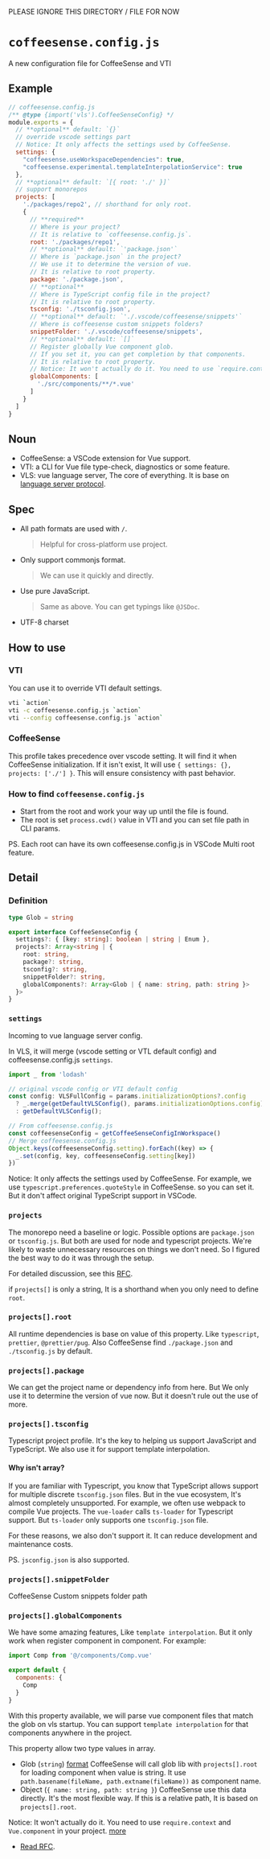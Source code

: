 

PLEASE IGNORE THIS DIRECTORY / FILE FOR NOW


# `coffeesense.config.js`

A new configuration file for CoffeeSense and VTI

## Example

```javascript
// coffeesense.config.js
/** @type {import('vls').CoffeeSenseConfig} */
module.exports = {
  // **optional** default: `{}`
  // override vscode settings part
  // Notice: It only affects the settings used by CoffeeSense.
  settings: {
    "coffeesense.useWorkspaceDependencies": true,
    "coffeesense.experimental.templateInterpolationService": true
  },
  // **optional** default: `[{ root: './' }]`
  // support monorepos
  projects: [
    './packages/repo2', // shorthand for only root.
    {
      // **required**
      // Where is your project?
      // It is relative to `coffeesense.config.js`.
      root: './packages/repo1',
      // **optional** default: `'package.json'`
      // Where is `package.json` in the project?
      // We use it to determine the version of vue.
      // It is relative to root property.
      package: './package.json',
      // **optional**
      // Where is TypeScript config file in the project?
      // It is relative to root property.
      tsconfig: './tsconfig.json',
      // **optional** default: `'./.vscode/coffeesense/snippets'`
      // Where is coffeesense custom snippets folders?
      snippetFolder: './.vscode/coffeesense/snippets',
      // **optional** default: `[]`
      // Register globally Vue component glob.
      // If you set it, you can get completion by that components.
      // It is relative to root property.
      // Notice: It won't actually do it. You need to use `require.context` or `Vue.component`
      globalComponents: [
        './src/components/**/*.vue'
      ]
    }
  ]
}
```

## Noun
- CoffeeSense: a VSCode extension for Vue support.
- VTI: a CLI for Vue file type-check, diagnostics or some feature.
- VLS: vue language server, The core of everything. It is base on [language server protocol](https://microsoft.github.io/language-server-protocol/).

## Spec
- All path formats are used with `/`.
  > Helpful for cross-platform use project.
- Only support commonjs format.
  > We can use it quickly and directly.
- Use pure JavaScript.
  > Same as above.
  > You can get typings like `@JSDoc`.
- UTF-8 charset

## How to use

### VTI
You can use it to override VTI default settings.
```bash
vti `action`
vti -c coffeesense.config.js `action`
vti --config coffeesense.config.js `action`
```

### CoffeeSense
This profile takes precedence over vscode setting.
It will find it when CoffeeSense initialization.
If it isn't exist, It will use `{ settings: {}, projects: ['./'] }`.
This will ensure consistency with past behavior.

### How to find `coffeesense.config.js`
- Start from the root and work your way up until the file is found.
- The root is set `process.cwd()` value in VTI and you can set file path in CLI params.

PS. Each root can have its own coffeesense.config.js in VSCode Multi root feature.

## Detail

### Definition
```typescript
type Glob = string

export interface CoffeeSenseConfig {
  settings?: { [key: string]: boolean | string | Enum },
  projects?: Array<string | {
    root: string,
    package?: string,
    tsconfig?: string,
    snippetFolder?: string,
    globalComponents?: Array<Glob | { name: string, path: string }>
  }>
}
```

### `settings`
Incoming to vue language server config.

In VLS, it will merge (vscode setting or VTL default config) and coffeesense.config.js `settings`.
```typescript
import _ from 'lodash'

// original vscode config or VTI default config
const config: VLSFullConfig = params.initializationOptions?.config
  ? _.merge(getDefaultVLSConfig(), params.initializationOptions.config)
  : getDefaultVLSConfig();

// From coffeesense.config.js
const coffeesenseConfig = getCoffeeSenseConfigInWorkspace()
// Merge coffeesense.config.js
Object.keys(coffeesenseConfig.setting).forEach((key) => {
  _.set(config, key, coffeesenseConfig.setting[key])
})
```

Notice: It only affects the settings used by CoffeeSense.
For example, we use `typescript.preferences.quoteStyle` in CoffeeSense. so you can set it.
But it don't affect original TypeScript support in VSCode.

### `projects`
The monorepo need a baseline or logic.
Possible options are `package.json` or `tsconfig.js`.
But both are used for node and typescript projects.
We're likely to waste unnecessary resources on things we don't need.
So I figured the best way to do it was through the setup.

For detailed discussion, see this [RFC](https://github.com/phil294/coffeesense/pull/2377).

if `projects[]` is only a string, It is a shorthand when you only need to define `root`.

### `projects[].root`
All runtime dependencies is base on value of this property.
Like `typescript`, `prettier`, `@prettier/pug`.
Also CoffeeSense find `./package.json` and `./tsconfig.js` by default.

### `projects[].package`
We can get the project name or dependency info from here.
But We only use it to determine the version of vue now.
But it doesn't rule out the use of more.

### `projects[].tsconfig`
Typescript project profile.
It's the key to helping us support JavaScript and TypeScript.
We also use it for support template interpolation.

#### Why isn't array?
If you are familiar with Typescript, you know that TypeScript allows support for multiple discrete `tsconfig.json` files.
But in the vue ecosystem, It's almost completely unsupported.
For example, we often use webpack to compile Vue projects.
The `vue-loader` calls `ts-loader` for Typescript support.
But `ts-loader` only supports one `tsconfig.json` file.

For these reasons, we also don't support it.
It can reduce development and maintenance costs.

PS. `jsconfig.json` is also supported.

### `projects[].snippetFolder`
CoffeeSense Custom snippets folder path

### `projects[].globalComponents`
We have some amazing features, Like `template interpolation`.
But it only work when register component in component.
For example:
```javascript
import Comp from '@/components/Comp.vue'

export default {
  components: {
    Comp
  }
}
```

With this property available, we will parse vue component files that match the glob on vls startup.
You can support `template interpolation` for that components anywhere in the project.

This property allow two type values in array.
- Glob (`string`) [format](https://github.com/mrmlnc/fast-glob#pattern-syntax)
  CoffeeSense will call glob lib with `projects[].root` for loading component when value is string.
  It use `path.basename(fileName, path.extname(fileName))` as component name.
- Object (`{ name: string, path: string }`)
  CoffeeSense use this data directly.
  It's the most flexible way.
  If this is a relative path, It is based on `projects[].root`.

Notice: It won't actually do it. You need to use `require.context` and `Vue.component` in your project. [more](https://vuejs.org/v2/guide/components-registration.html#Automatic-Global-Registration-of-Base-Components)


- [Read RFC](https://github.com/phil294/coffeesense/blob/master/rfcs/001-coffeesense-config-file.md).
